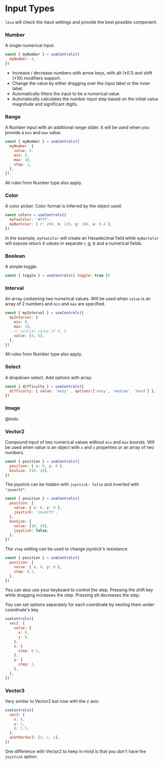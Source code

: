 # Input Types

`leva` will check the input settings and provide the best possible component.

### Number

A single numerical input.

```jsx
const { myNumber } = useControls({
  myNumber: 4,
})
```

- Increase / decrease numbers with arrow keys, with alt (±0.1) and shift (±10) modifiers support.
- Change the value by either dragging over the input label or the inner label.
- Automatically filters the input to be a numerical value
- Automatically calculates the number input step based on the initial value magnitude and significant digits.

### Range

A Number input with an additional range slider. It will be used when you provide a `min` and `max` value.

```jsx
const { myNumber } = useControls({
  myNumber: {
    value: 4,
    min: 0,
    max: 10,
    step: 1,
  },
})
```

All rules from Number type also apply.

### Color

A color picker. Color format is inferred by the object used:

```jsx
const colors = useControls({
  myFooColor: '#fff',
  myBarColor: { r: 200, b: 125, g: 106, a: 0.4 },
})
```

In the example, `myFooColor` will create an Hexadecimal field while `myBarColor` will expose return 4 values in separate r, g, b and a numerical fields.

### Boolean

A simple toggle.

```jsx
const { toggle } = useControls({ toggle: true })
```

### Interval

An array containing two numerical values.
Will be used when `value` is an array of 2 numbers and `min` and `max` are specified.

```jsx
const { myInterval } = useControls({
  myInterval: {
    min: 0,
    max: 10,
    // initial value of 4, 5
    value: [4, 5],
  },
})
```

All rules from Number type also apply.

### Select

A dropdown select. Add options with array:

```jsx
const { difficulty } = useControls({
  difficulty: { value: 'easy' , options:['easy', 'medium', 'hard'] },
})
```

### Image

@todo

### Vector2

Compound input of two numerical values without `min` and `max` bounds.
Will be used when value is an object with `x` and `y` properties or an array of
two numbers.

```jsx
const { position } = useControls({
  position: { x: 0, y: 0 },
  boxSize: [10, 20],
})
```

The joystick can be hidden with `joystick: false` and inverted with `"invertY"`.

```jsx
const { position } = useControls({
  position: {
    value: { x: 0, y: 0 },
    joystick: 'invertY',
  },
  boxSize: {
    value: [10, 20],
    joystick: false,
  },
})
```

The `step` setting can be used to change joystick's resistance.

```jsx
const { position } = useControls({
  position: {
    value: { x: 0, y: 0 },
    step: 0.1,
  },
})
```

You can also use your keyboard to control the step.
Pressing the shift key while dragging increases the step. Pressing alt decreases the step.

You can set options separately for each coordinate by nesting them under coordinate's key.

```jsx
useControls({
  vec2: {
    value: {
      x: 0,
      y: 0,
    },
    x: {
      step: 0.1,
    },
    y: {
      step: 1,
    },
  },
})
```

### Vector3

Very similar to Vector2 but now with the z axis.

```jsx
useControls({
  vec3: {
    x: 0,
    y: 2,
    z: 1.5,
  },
  anotherVec3: [3, 1, 1],
})
```

One difference with Vector2 to keep in mind is that you don't have the `joystick` option.
